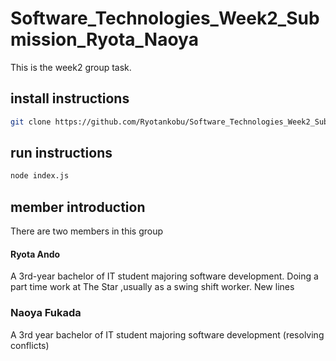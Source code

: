# Software_Technologies_Week2_Submission_Ryota_Naoya
 
This is the week2 group task.
 
## install instructions
 
```sh
git clone https://github.com/Ryotankobu/Software_Technologies_Week2_Submission_Ryota_Naoya.git
```
 
## run instructions
 
```sh
node index.js
```

## member introduction
There are two members in this group

#### Ryota Ando
A 3rd-year bachelor of IT student majoring software development.
Doing a part time work at The Star ,usually as a swing shift worker.
New lines


### Naoya Fukada
A 3rd year bachelor of IT student majoring software development
(resolving conflicts)

